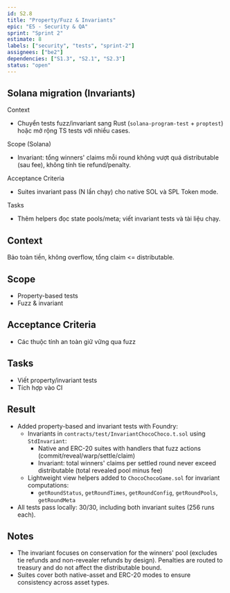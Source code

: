 ```yaml
---
id: S2.8
title: "Property/Fuzz & Invariants"
epic: "E5 - Security & QA"
sprint: "Sprint 2"
estimate: 8
labels: ["security", "tests", "sprint-2"]
assignees: ["be2"]
dependencies: ["S1.3", "S2.1", "S2.3"]
status: "open"
---
```


## Solana migration (Invariants)

Context
- Chuyển tests fuzz/invariant sang Rust (`solana-program-test` + `proptest`) hoặc mở rộng TS tests với nhiều cases.

Scope (Solana)
- Invariant: tổng winners' claims mỗi round không vượt quá distributable (sau fee), không tính tie refund/penalty.

Acceptance Criteria
- Suites invariant pass (N lần chạy) cho native SOL và SPL Token mode.

Tasks
- Thêm helpers đọc state pools/meta; viết invariant tests và tài liệu chạy.

## Context
Bảo toàn tiền, không overflow, tổng claim <= distributable.

## Scope
- Property-based tests
- Fuzz & invariant

## Acceptance Criteria
- Các thuộc tính an toàn giữ vững qua fuzz

## Tasks
- Viết property/invariant tests
- Tích hợp vào CI 

## Result
- Added property-based and invariant tests with Foundry:
	- Invariants in `contracts/test/InvariantChocoChoco.t.sol` using `StdInvariant`:
		- Native and ERC-20 suites with handlers that fuzz actions (commit/reveal/warp/settle/claim)
		- Invariant: total winners' claims per settled round never exceed distributable (total revealed pool minus fee)
	- Lightweight view helpers added to `ChocoChocoGame.sol` for invariant computations:
		- `getRoundStatus`, `getRoundTimes`, `getRoundConfig`, `getRoundPools`, `getRoundMeta`
- All tests pass locally: 30/30, including both invariant suites (256 runs each).

## Notes
- The invariant focuses on conservation for the winners' pool (excludes tie refunds and non-revealer refunds by design). Penalties are routed to treasury and do not affect the distributable bound.
- Suites cover both native-asset and ERC-20 modes to ensure consistency across asset types.
